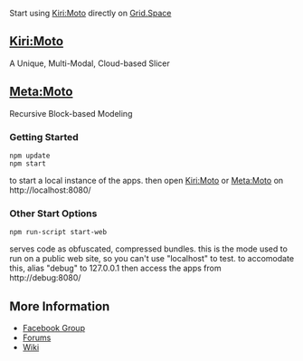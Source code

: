 Start using [Kiri:Moto](https://grid.space/kiri) directly on [Grid.Space](https://grid.space)

## [Kiri:Moto](https://grid.space/kiri)

A Unique, Multi-Modal, Cloud-based Slicer

## [Meta:Moto](https://grid.space/meta)

Recursive Block-based Modeling

### Getting Started

```
npm update
npm start
```

to start a local instance of the apps. then open
[Kiri:Moto](http://localhost:8080/kiri) or
[Meta:Moto](http://localhost:8080/meta) on http://localhost:8080/

### Other Start Options

```
npm run-script start-web
```
serves code as obfuscated, compressed bundles. this is the mode used to run on a public
web site, so you can't use "localhost" to test. to accomodate this, alias "debug" to 127.0.0.1
then access the apps from http://debug:8080/

## More Information

* [Facebook Group](https://www.facebook.com/groups/660020084206828/)
* [Forums](https://forum.grid.space)
* [Wiki](https://github.com/GridSpace/KiriMoto/wiki)

